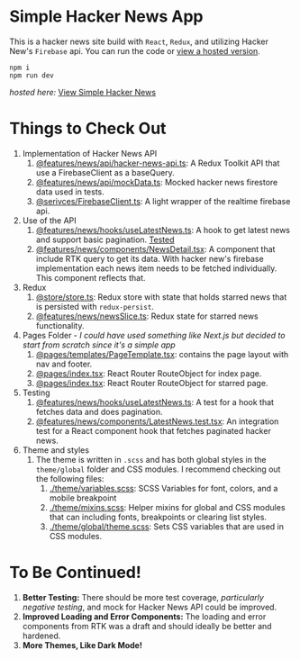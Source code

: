 # Simple Hacker News App

This is a hacker news site build with `React`, `Redux`, and utilizing Hacker New's `Firebase` api. You can run the code or [view a hosted version](https://stunning-chimera-605904.netlify.app/).

```
npm i
npm run dev
```
_hosted here:_ [View Simple Hacker News](https://stunning-chimera-605904.netlify.app/)

# Things to Check Out
1. Implementation of Hacker News API
   1. [@features/news/api/hacker-news-api.ts](./src/features/news/api/hacker-news-firebase-api.ts): A Redux Toolkit API that use a FirebaseClient as a baseQuery.
   1. [@features/news/api/mockData.ts](./src/features/news/api/mockData.ts): Mocked hacker news firestore data used in tests.
   1. [@serivces/FirebaseClient.ts](./src/services/FirebaseClient.ts): A light wrapper of the realtime firebase api.
1. Use of the API
   1. [@features/news/hooks/useLatestNews.ts](./src/features/news/hooks/useLatestNews.ts): A hook to get latest news and support basic pagination. [Tested](./src/features/news/hooks/useLatestNews.test.tsx)
   1. [@features/news/components/NewsDetail.tsx](./src/features/news/components/NewsDetail.tsx): A component that include RTK query to get its data. With hacker new's firebase implementation each news item needs to be fetched individually. This component reflects that.
1. Redux
   1. [@store/store.ts](./src/store/store.ts): Redux store with state that holds starred news that is persisted with `redux-persist`.
   1. [@features/news/newsSlice.ts](./src/features/news/newsSlice.ts): Redux state for starred news functionality.
1. Pages Folder - _I could have used something like Next.js but decided to start from scratch since it's a simple app_
   1. [@pages/templates/PageTemplate.tsx](./src/pages/templates/PageTemplate.tsx): contains the page layout with nav and footer.
   1. [@pages/index.tsx](./src/pages/index.tsx): React Router RouteObject for index page.
   1. [@pages/index.tsx](./src/pages/index.tsx): React Router RouteObject for starred page.
1. Testing
   1. [@features/news/hooks/useLatestNews.ts](./src/features/news/hooks/useLatestNews.ts): A test for a hook that fetches data and does pagination.
   1. [@features/news/components/LatestNews.test.tsx](./src/features/news/components/LatestNews.test.tsx): An integration test for a React component hook that fetches paginated hacker news.
1. Theme and styles
   1. The theme is written in `.scss` and has both global styles in the `theme/global` folder and CSS modules. I recommend checking out the following files:
      1. [./theme/variables.scss](./src/theme/variables.scss): SCSS Variables for font, colors, and a mobile breakpoint
      2. [./theme/mixins.scss](./src/theme/mixins.scss): Helper mixins for global and CSS modules that can including fonts, breakpoints or clearing list styles.
      3. [./theme/global/theme.scss](./src/theme/global/theme.scss): Sets CSS variables that are used in CSS modules.

# To Be Continued!
1. __Better Testing:__ There should be more test coverage, _particularly negative testing_, and mock for Hacker News API could be improved.
2. __Improved Loading and Error Components:__ The loading and error components from RTK was a draft and should ideally be better and hardened.
3. __More Themes, Like Dark Mode!__
